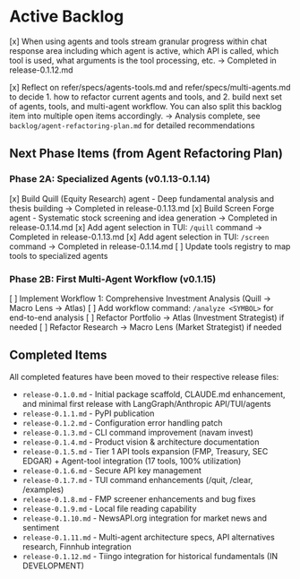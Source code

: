 # Active Backlog

[x] When using agents and tools stream granular progress within chat response area including which agent is active, which API is called, which tool is used, what arguments is the tool processing, etc. → Completed in release-0.1.12.md

[x] Reflect on refer/specs/agents-tools.md and refer/specs/multi-agents.md to decide 1. how to refactor current agents and tools, and 2. build next set of agents, tools, and multi-agent workflow. You can also split this backlog item into multiple open items accordingly. → Analysis complete, see `backlog/agent-refactoring-plan.md` for detailed recommendations

## Next Phase Items (from Agent Refactoring Plan)

### Phase 2A: Specialized Agents (v0.1.13-0.1.14)
[x] Build Quill (Equity Research) agent - Deep fundamental analysis and thesis building → Completed in release-0.1.13.md
[x] Build Screen Forge agent - Systematic stock screening and idea generation → Completed in release-0.1.14.md
[x] Add agent selection in TUI: `/quill` command → Completed in release-0.1.13.md
[x] Add agent selection in TUI: `/screen` command → Completed in release-0.1.14.md
[ ] Update tools registry to map tools to specialized agents

### Phase 2B: First Multi-Agent Workflow (v0.1.15)
[ ] Implement Workflow 1: Comprehensive Investment Analysis (Quill → Macro Lens → Atlas)
[ ] Add workflow command: `/analyze <SYMBOL>` for end-to-end analysis
[ ] Refactor Portfolio → Atlas (Investment Strategist) if needed
[ ] Refactor Research → Macro Lens (Market Strategist) if needed


## Completed Items

All completed features have been moved to their respective release files:
- `release-0.1.0.md` - Initial package scaffold, CLAUDE.md enhancement, and minimal first release with LangGraph/Anthropic API/TUI/agents
- `release-0.1.1.md` - PyPI publication
- `release-0.1.2.md` - Configuration error handling patch
- `release-0.1.3.md` - CLI command improvement (navam invest)
- `release-0.1.4.md` - Product vision & architecture documentation
- `release-0.1.5.md` - Tier 1 API tools expansion (FMP, Treasury, SEC EDGAR) + Agent-tool integration (17 tools, 100% utilization)
- `release-0.1.6.md` - Secure API key management
- `release-0.1.7.md` - TUI command enhancements (/quit, /clear, /examples)
- `release-0.1.8.md` - FMP screener enhancements and bug fixes
- `release-0.1.9.md` - Local file reading capability
- `release-0.1.10.md` - NewsAPI.org integration for market news and sentiment
- `release-0.1.11.md` - Multi-agent architecture specs, API alternatives research, Finnhub integration
- `release-0.1.12.md` - Tiingo integration for historical fundamentals (IN DEVELOPMENT)
